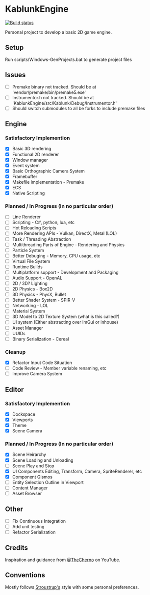 # KablunkEngine 

[![Build status](https://ci.appveyor.com/api/projects/status/wmtieejd651lye65?svg=true)](https://ci.appveyor.com/project/happymonkey1/kablunkengine)

Personal project to develop a basic 2D game engine. 

## Setup

Run scripts/Windows-GenProjects.bat to generate project files

## Issues

- [ ] Premake binary not tracked. Should be at 'vendor/premake/bin/premake5.exe'
- [ ] Instrumentor.h not tracked. Should be at 'KablunkEngine/src/Kablunk/Debug/Instrumentor.h'
- [ ] Should switch submodules to all be forks to include premake files

## Engine

### Satisfactory Implemention

- [x] Basic 3D rendering
- [x] Functional 2D renderer
- [x] Window manager
- [x] Event system
- [x] Basic Orthographic Camera System
- [x] Framebuffer
- [x] Makefile implementation - Premake
- [x] ECS
- [x] Native Scripting

### Planned / In Progress (In no particular order)

- [ ] Line Renderer
- [ ] Scripting -  C#, python, lua, etc
- [ ] Hot Reloading Scripts
- [ ] More Rendering APIs - Vulkan, DirectX, Metal (LOL)
- [ ] Task / Threading Abstraction
- [ ] Multithreading Parts of Engine - Rendering and Physics
- [ ] Particle System
- [ ] Better Debuging - Memory, CPU usage, etc
- [ ] Virtual File System
- [ ] Runtime Builds
- [ ] Multiplatform support - Development and Packaging
- [ ] Audio Support - OpenAL
- [ ] 2D / 3D? Lighting
- [ ] 2D Physics - Box2D
- [ ] 3D Physics - PhysX, Bullet
- [ ] Better Shader System - SPIR-V
- [ ] Networking - LOL
- [ ] Material System
- [ ] 3D Model to 2D Texture System (what is this called?)
- [ ] UI system (Either abstracting over ImGui or inhouse)
- [ ] Asset Manager
- [ ] UUIDs
- [ ] Binary Serialization - Cereal

### Cleanup

- [x] Refactor Input Code Situation
- [ ] Code Review - Member variable renaming, etc
- [ ] Improve Camera System

## Editor

### Satisfactory Implemention

- [x] Dockspace
- [x] Viewports
- [x] Theme
- [x] Scene Camera

### Planned / In Progress (In no particular order)

- [x] Scene Heirarchy
- [x] Scene Loading and Unloading
- [ ] Scene Play and Stop
- [x] UI Components Editing, Transform, Camera, SpriteRenderer, etc
- [x] Component Gismos
- [ ] Entity Selection Outline in Viewport
- [ ] Content Manager
- [ ] Asset Browser

## Other

- [ ] Fix Continuous Integration
- [ ] Add unit testing
- [ ] Refactor Serialization

## Credits

Inspiration and guidance from [@TheCherno](https://www.youtube.com/channel/UCQ-W1KE9EYfdxhL6S4twUNw) on YouTube. 

## Conventions

Mostly follows [Stroustrup's](https://www.stroustrup.com/bs_faq2.html) style with some personal preferences.

